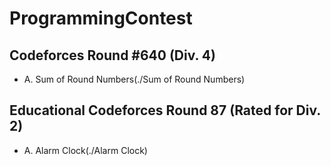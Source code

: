 # ProgrammingContest

## Codeforces Round #640 (Div. 4)
* A. Sum of Round Numbers(./Sum of Round Numbers)

## Educational Codeforces Round 87 (Rated for Div. 2)
* A. Alarm Clock(./Alarm Clock)
